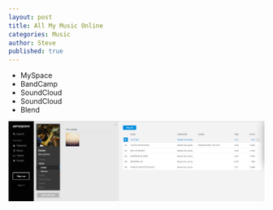 ```yaml
---
layout: post
title: All My Music Online
categories: Music
author: Steve
published: true
---
```

+ MySpace
+ BandCamp
+ SoundCloud
+ SoundCloud
+ Blend


![alt text](https://github.com/SSchoepfer/SSchoepfer.github.io/blob/master/img/RafailDeLaGetoMyspace.png "Good 'ole days")

